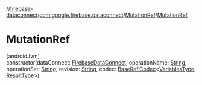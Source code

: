 //[firebase-dataconnect](../../../index.md)/[com.google.firebase.dataconnect](../index.md)/[MutationRef](index.md)/[MutationRef](-mutation-ref.md)

# MutationRef

[androidJvm]\
constructor(dataConnect: [FirebaseDataConnect](../-firebase-data-connect/index.md), operationName: [String](https://kotlinlang.org/api/latest/jvm/stdlib/kotlin/-string/index.html), operationSet: [String](https://kotlinlang.org/api/latest/jvm/stdlib/kotlin/-string/index.html), revision: [String](https://kotlinlang.org/api/latest/jvm/stdlib/kotlin/-string/index.html), codec: [BaseRef.Codec](../-base-ref/-codec/index.md)&lt;[VariablesType](index.md), [ResultType](index.md)&gt;)
